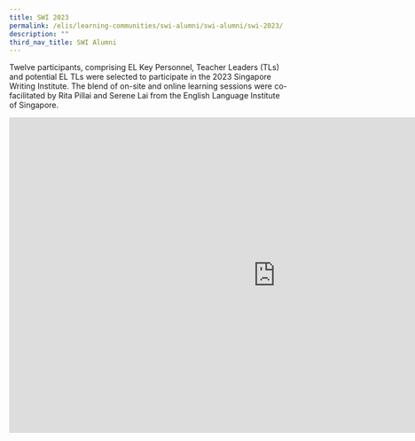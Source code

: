```yaml
---
title: SWI 2023
permalink: /elis/learning-communities/swi-alumni/swi-alumni/swi-2023/
description: ""
third_nav_title: SWI Alumni
---
```

Twelve participants, comprising EL Key Personnel, Teacher Leaders (TLs) and potential EL TLs were selected to participate in the 2023 Singapore Writing Institute. The blend of on-site and online learning sessions were co-facilitated by Rita Pillai and Serene Lai from the English Language Institute of Singapore.

<iframe src="https://docs.google.com/presentation/d/e/2PACX-1vQyMCWr00quBqAjcH20ZDRf_fvBxmzK9FAreDSLNvbf-Jaaza-lwtWh4ucmICr6Q4SywvBSsvhJGwh5/embed?start=true&amp;loop=true&amp;delayms=5000" frameborder="0" width="960" height="569" allowfullscreen="true"></iframe>